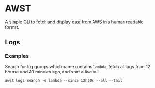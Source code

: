 
# AWST
A simple CLI to fetch and display data from AWS in a human readable format.

## Logs

### Examples
Search for log groups which name contains `lambda`, fetch all logs from 12 hourse and 40 minutes
ago, and start a live tail
```
awst logs search -e lambda --since 12h50s --all --tail
```
